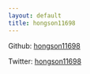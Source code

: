 ```yaml
---
layout: default
title: hongson11698
---
```


Github: [hongson11698](https://github.com/hongson11698)

Twitter: [hongson11698](https://twitter.com/hongson11698)